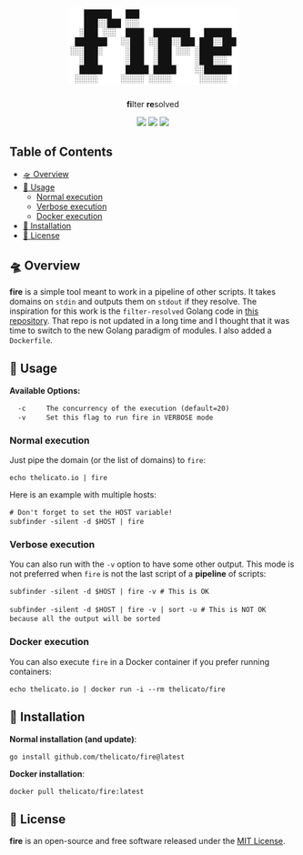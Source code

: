 <h1 align="center">
  <br>
  <a href=""><img src="logo-light-mode.png" alt="" width="300px;"></a>
</h1>
<p align="center">
    <b>fi</b>lter <b>re</b>solved
<p>

<p align="center">
  <a href="https://github.com/thelicato/fire/blob/main/README.md"><img src="https://img.shields.io/badge/Documentation-complete-green.svg?style=flat"></a>
  <a href="https://github.com/thelicato/fire/blob/main/LICENSE"><img src="https://img.shields.io/badge/License-MIT-blue.svg"></a>
  <a href="https://twitter.com/intent/follow?screen_name=thelicato"><img src="https://img.shields.io/twitter/follow/thelicato?style=flat&logo=twitter"></a>
</p>

<!-- omit in toc -->
## Table of Contents
- [🛸 Overview](#-overview)
- [👾 Usage](#-usage)
  - [Normal execution](#normal-execution)
  - [Verbose execution](#verbose-execution)
  - [Docker execution](#docker-execution)
- [🚀 Installation](#-installation)
- [🪪 License](#-license)

## 🛸 Overview

**fire** is a simple tool meant to work in a pipeline of other scripts. It takes domains on ``stdin`` and outputs them on ``stdout`` if they resolve. The inspiration for this work is the ``filter-resolved`` Golang code in [this repository](https://github.com/tomnomnom/hacks/tree/master/filter-resolved). That repo is not updated in a long time and I thought that it was time to switch to the new Golang paradigm of modules. I also added a ``Dockerfile``.

## 👾 Usage

**Available Options:**
```
  -c     The concurrency of the execution (default=20)
  -v     Set this flag to run fire in VERBOSE mode
```

### Normal execution
Just pipe the domain (or the list of domains) to ``fire``:
```
echo thelicato.io | fire
```

Here is an example with multiple hosts:
```
# Don't forget to set the HOST variable!
subfinder -silent -d $HOST | fire 
```

### Verbose execution
You can also run with the ``-v`` option to have some other output. This mode is not preferred when ``fire`` is not the last script of a **pipeline** of scripts:
```
subfinder -silent -d $HOST | fire -v # This is OK

subfinder -silent -d $HOST | fire -v | sort -u # This is NOT OK because all the output will be sorted
```

### Docker execution
You can also execute ``fire`` in a Docker container if you prefer running containers:
```
echo thelicato.io | docker run -i --rm thelicato/fire
```

## 🚀 Installation
**Normal installation (and update)**:
```
go install github.com/thelicato/fire@latest
```

**Docker installation**:
```
docker pull thelicato/fire:latest
```


## 🪪 License
**fire** is an open-source and free software released under the [MIT License](https://github.com/thelicato/fire/blob/main/LICENSE).